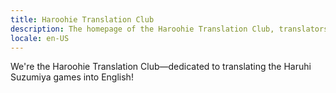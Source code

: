 ```yaml
---
title: Haroohie Translation Club
description: The homepage of the Haroohie Translation Club, translators of Haruhi Suzumiya games
locale: en-US
---
```


We're the Haroohie Translation Club—dedicated to translating the Haruhi Suzumiya
games into English!